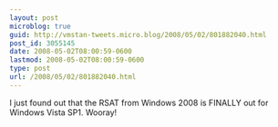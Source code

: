 ```yaml
---
layout: post
microblog: true
guid: http://vmstan-tweets.micro.blog/2008/05/02/801882040.html
post_id: 3055145
date: 2008-05-02T08:00:59-0600
lastmod: 2008-05-02T08:00:59-0600
type: post
url: /2008/05/02/801882040.html
---
```

I just found out that the RSAT from Windows 2008 is FINALLY out for Windows Vista SP1. Wooray!
